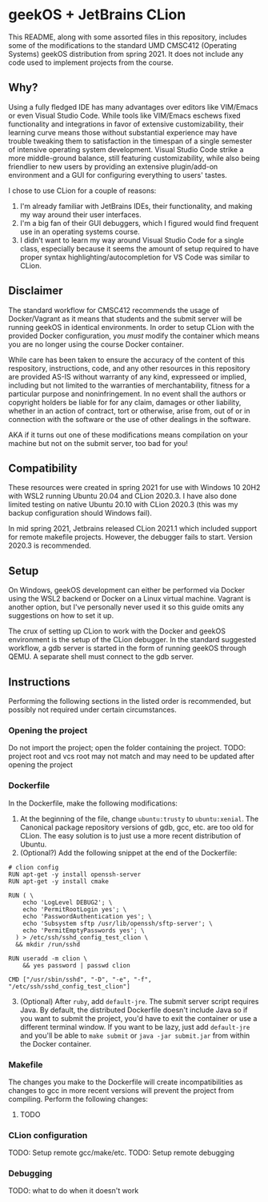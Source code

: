 # geekOS + JetBrains CLion

This README, along with some assorted files in this repository, includes some of
the modifications to the standard UMD CMSC412 (Operating Systems) geekOS
distribution from spring 2021. It does not include any code used to implement
projects from the course.

## Why?

Using a fully fledged IDE has many advantages over editors like VIM/Emacs or
even Visual Studio Code. While tools like VIM/Emacs eschews fixed functionality
and integrations in favor of extensive customizability, their learning curve
means those without substantial experience may have trouble tweaking them to
satisfaction in the timespan of a single semester of intensive operating system
development. Visual Studio Code strike a more middle-ground balance, still
featuring customizability, while also being friendlier to new users by providing
an extensive plugin/add-on environment and a GUI for configuring everything to
users' tastes.

I chose to use CLion for a couple of reasons:

1. I'm already familiar with JetBrains IDEs, their functionality, and making my
   way around their user interfaces.
2. I'm a big fan of their GUI debuggers, which I figured would find frequent use
   in an operating systems course.
3. I didn't want to learn my way around Visual Studio Code for a single class,
   especially because it seems the amount of setup required to have proper
   syntax highlighting/autocompletion for VS Code was similar to CLion.

## Disclaimer

The standard workflow for CMSC412 recommends the usage of Docker/Vagrant as it
means that students and the submit server will be running geekOS in identical
environments. In order to setup CLion with the provided Docker configuration,
you _must_ modify the container which means you are no longer using the course
Docker container.

While care has been taken to ensure the accuracy of the content of this
respository, instructions, code, and any other resources in this repository are
provided AS-IS without warranty of any kind, expresseed or implied, including
but not limited to the warranties of merchantability, fitness for a particular
purpose and noninfringement. In no event shall the authors or copyright holders
be liable for for any claim, damages or other liability, whether in an action of
contract, tort or otherwise, arise from, out of or in connection with the
software or the use of other dealings in the software.

AKA if it turns out one of these modifications means compilation on your machine
but not on the submit server, too bad for you!

## Compatibility

These resources were created in spring 2021 for use with Windows 10 20H2 with
WSL2 running Ubuntu 20.04 and CLion 2020.3. I have also done limited testing on
native Ubuntu 20.10 with CLion 2020.3 (this was my backup configuration should
Windows fail).

In mid spring 2021, Jetbrains released CLion 2021.1 which included support for
remote makefile projects. However, the debugger fails to start. Version 2020.3
is recommended.

## Setup

On Windows, geekOS development can either be performed via Docker using the WSL2
backend or Docker on a Linux virtual machine. Vagrant is another option, but
I've personally never used it so this guide omits any suggestions on how to set
it up.

The crux of setting up CLion to work with the Docker and geekOS environment is
the setup of the CLion debugger. In the standard suggested workflow, a gdb
server is started in the form of running geekOS through QEMU. A separate shell
must connect to the gdb server.

## Instructions 

Performing the following sections in the listed order is recommended, but 
possibly not required under certain circumstances.

### Opening the project

Do not import the project; open the folder containing the project. TODO: project
root and vcs root may not match and may need to be updated after opening the 
project

### Dockerfile

In the Dockerfile, make the following modifications:

1. At the beginning of the file, change `ubuntu:trusty` to `ubuntu:xenial`. The
   Canonical package repository versions of gdb, gcc, etc. are too old for
   CLion. The easy solution is to just use a more recent distribution of Ubuntu.
2. (Optional?) Add the following snippet at the end of the Dockerfile:

```shell
# clion config
RUN apt-get -y install openssh-server
RUN apt-get -y install cmake

RUN ( \
    echo 'LogLevel DEBUG2'; \
    echo 'PermitRootLogin yes'; \
    echo 'PasswordAuthentication yes'; \
    echo 'Subsystem sftp /usr/lib/openssh/sftp-server'; \
    echo 'PermitEmptyPasswords yes'; \
  ) > /etc/ssh/sshd_config_test_clion \
  && mkdir /run/sshd

RUN useradd -m clion \
    && yes password | passwd clion

CMD ["/usr/sbin/sshd", "-D", "-e", "-f", "/etc/ssh/sshd_config_test_clion"]
```

3. (Optional) After `ruby`, add `default-jre`. The submit server script requires
   Java. By default, the distributed Dockerfile doesn't include Java so if 
   you want to submit the project, you'd have to exit the container or use a 
   different terminal window. If you want to be lazy, just add `default-jre` 
   and you'll be able to `make submit` or `java -jar submit.jar` from within 
   the Docker container.

### Makefile

The changes you make to the Dockerfile will create incompatibilities as changes
to gcc in more recent versions will prevent the project from compiling. Perform
the following changes:

1. TODO

### CLion configuration

TODO: Setup remote gcc/make/etc.
TODO: Setup remote debugging

### Debugging

TODO: what to do when it doesn't work
